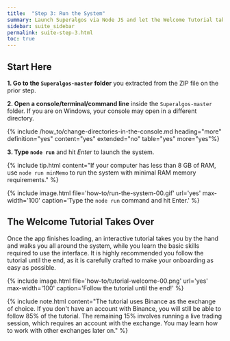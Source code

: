 ```yaml
---
title:  "Step 3: Run the System"
summary: Launch Superalgos via Node JS and let the Welcome Tutorial take you for a ride!
sidebar: suite_sidebar
permalink: suite-step-3.html
toc: true
---
```


## Start Here

**1. Go to the ```Superalgos-master``` folder** you extracted from the ZIP file on the prior step.

**2. Open a console/terminal/command line** inside the ```Superalgos-master``` folder. If you are on Windows, your console may open in a different directory.

{% include /how_to/change-directories-in-the-console.md heading="more" definition="yes" content="yes" extended="no" table="yes" more="yes"%}

**3. Type ```node run```** and hit *Enter* to launch the system.

{% include tip.html content="If your computer has less than 8 GB of RAM, use ```node run minMemo``` to run the system with minimal RAM memory requirements." %}

{% include image.html file='how-to/run-the-system-00.gif' url='yes' max-width='100' caption='Type the ```node run``` command and hit Enter.' %}

## The Welcome Tutorial Takes Over

Once the app finishes loading, an interactive tutorial takes you by the hand and walks you all around the system, while you learn the basic skills required to use the interface. It is highly recommended you follow the tutorial until the end, as it is carefully crafted to make your onboarding as easy as possible.

{% include image.html file='how-to/tutorial-welcome-00.png' url='yes' max-width='100' caption='Follow the tutorial until the end!' %}

{% include note.html content="The tutorial uses Binance as the exchange of choice. If you don't have an account with Binance, you will still be able to follow 85% of the tutorial. The remaining 15% involves running a live trading session, which requires an account with the exchange. You may learn how to work with other exchanges later on." %}
